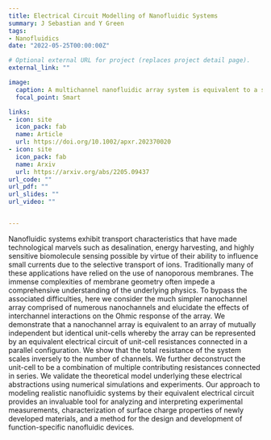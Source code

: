 ```yaml
---
title: Electrical Circuit Modelling of Nanofluidic Systems
summary: J Sebastian and Y Green
tags:
- Nanofluidics
date: "2022-05-25T00:00:00Z"

# Optional external URL for project (replaces project detail page).
external_link: ""

image:
  caption: A multichannel nanofluidic array system is equivalent to a stack of 'unit-cells'.
  focal_point: Smart

links:
- icon: site
  icon_pack: fab
  name: Article
  url: https://doi.org/10.1002/apxr.202370020
- icon: site
  icon_pack: fab
  name: Arxiv
  url: https://arxiv.org/abs/2205.09437
url_code: ""
url_pdf: ""
url_slides: ""
url_video: ""


---
```


Nanofluidic systems exhibit transport characteristics that have made technological marvels such as desalination, energy harvesting, and highly sensitive biomolecule sensing possible by virtue of their ability to influence small currents due to the selective transport of ions. Traditionally many of these applications have relied on the use of nanoporous membranes. The immense complexities of membrane geometry often impede a comprehensive understanding of the underlying physics. To bypass the associated difficulties, here we consider the much simpler nanochannel array comprised of numerous nanochannels and elucidate the effects of interchannel interactions on the Ohmic response of the array. We demonstrate that a nanochannel array is equivalent to an array of mutually independent but identical unit-cells whereby the array can be represented by an equivalent electrical circuit of unit-cell resistances connected in a parallel configuration. We show that the total resistance of the system scales inversely to the number of channels. We further deconstruct the unit-cell to be a combination of multiple contributing resistances connected in series. We validate the theoretical model underlying these electrical abstractions using numerical simulations and experiments. Our approach to modeling realistic nanofluidic systems by their equivalent electrical circuit provides an invaluable tool for analyzing and interpreting experimental measurements, characterization of surface charge properties of newly developed materials, and a method for the design and development of function-specific nanofluidic devices. 